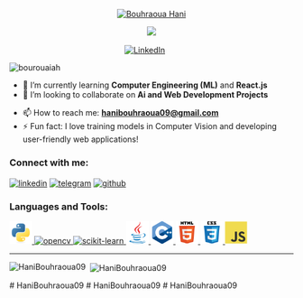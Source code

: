 <p align="center">
  <a href="https://github.com/HaniBouhraoua09">
    <img src="https://readme-typing-svg.demolab.com?font=Fira+Code&size=30&duration=1000&pause=800&color=0077FF&center=true&width=435&lines=Bouhraoua+Hani" alt="Bouhraoua Hani" />
  </a>
</p>

<p align="center">
  <a href="">
    <img src="https://readme-typing-svg.demolab.com?font=Fira+Code&size=20&duration=1000&pause=1000&color=0077FF&center=true&width=435&lines=Computer+Engineering+Student+(ML);Front+End+Web+Development" />
  </a>
</p>

<!-- Social icons section -->
<p align="center">
  <a href="https://linkedin.com/in/hani-bouhraoua-767a16243"><img width="32px" alt="LinkedIn" title="LinkedIn" src="https://raw.githubusercontent.com/rahuldkjain/github-profile-readme-generator/master/src/images/icons/Social/linked-in-alt.svg"/></a>
  &#8287;&#8287;&#8287;&#8287;&#8287;
</p>

<p align="left"> <img src="https://komarev.com/ghpvc/?username=bourouaiah&label=Profile%20views&color=0077FF&style=flat" alt="bourouaiah" /> </p>

- 🌱 I’m currently learning  **Computer Engineering (ML)** and **React.js**  <br />
- 👯 I’m looking to collaborate on **Ai and Web Development Projects**  <br />
<!-- - 💬 Ask me about **React, Ai**  <br /> -->
- 📫 How to reach me: **hanibouhraoua09@gmail.com**  <br />
- ⚡ Fun fact: I love training models in Computer Vision and developing user-friendly web applications! <br />

<h3 align="left">Connect with me:</h3>
<p align="left">
  <a href="https://www.linkedin.com/in/abdelaziz-bourouaiah-7a9ba1226/" target="blank"><img align="center" src="https://raw.githubusercontent.com/rahuldkjain/github-profile-readme-generator/master/src/images/icons/Social/linked-in-alt.svg" alt="linkedin" height="30" width="40" /></a>
  <a href="https://t.me/HaniBouhraoua" target="blank"><img align="center" src="https://upload.wikimedia.org/wikipedia/commons/8/82/Telegram_logo.svg" alt="telegram" height="30" width="40" /></a>
  <a href="https://github.com/HaniBouhraoua09" target="blank"><img align="center" src="https://cdn.jsdelivr.net/npm/simple-icons@v3/icons/github.svg" alt="github" height="30" width="40" /></a>
</p>


<h3 align="left">Languages and Tools:</h3>
<p align="left">

  <a href="https://www.python.org" target="_blank" rel="noreferrer"> 
    <img src="https://raw.githubusercontent.com/devicons/devicon/master/icons/python/python-original.svg" alt="python" width="40" height="40"/> 
  </a>
  <a href="https://opencv.org/" target="_blank" rel="noreferrer"> 
    <img src="https://www.vectorlogo.zone/logos/opencv/opencv-icon.svg" alt="opencv" width="40" height="40"/> 
  </a>
  <a href="https://scikit-learn.org/" target="_blank" rel="noreferrer"> 
    <img src="https://upload.wikimedia.org/wikipedia/commons/0/05/Scikit_learn_logo_small.svg" alt="scikit-learn" width="40" height="40"/> 
  </a>
  <a href="https://www.java.com/" target="_blank" rel="noreferrer"> 
    <img src="https://raw.githubusercontent.com/devicons/devicon/master/icons/java/java-original.svg" alt="java" width="40" height="40"/> 
  </a>
  <a href="https://isocpp.org/" target="_blank" rel="noreferrer"> 
    <img src="https://raw.githubusercontent.com/devicons/devicon/master/icons/cplusplus/cplusplus-original.svg" alt="c++" width="40" height="40"/> 
  </a>

  <a href="https://developer.mozilla.org/en-US/docs/Web/HTML" target="_blank" rel="noreferrer"> 
    <img src="https://raw.githubusercontent.com/devicons/devicon/master/icons/html5/html5-original-wordmark.svg" alt="html5" width="40" height="40"/> 
  </a>
  <a href="https://developer.mozilla.org/en-US/docs/Web/CSS" target="_blank" rel="noreferrer"> 
    <img src="https://raw.githubusercontent.com/devicons/devicon/master/icons/css3/css3-original-wordmark.svg" alt="css3" width="40" height="40"/> 
  </a>
  <a href="https://developer.mozilla.org/en-US/docs/Web/JavaScript" target="_blank" rel="noreferrer"> 
    <img src="https://raw.githubusercontent.com/devicons/devicon/master/icons/javascript/javascript-original.svg" alt="javascript" width="40" height="40"/> 
  </a>
</p>


---

<p>
  <img align="left" src="https://github-readme-stats.vercel.app/api/top-langs?username=HaniBouhraoua09&show_icons=true&theme=dark&locale=en&layout=compact" alt="HaniBouhraoua09" />
</p>

<p>&nbsp;
  <img align="center" src="https://github-readme-stats.vercel.app/api?username=HaniBouhraoua09&show_icons=true&theme=dark&locale=en" alt="HaniBouhraoua09" />
</p>#   H a n i B o u h r a o u a 0 9 
 
 #   H a n i B o u h r a o u a 0 9 
 
 #   H a n i B o u h r a o u a 0 9 
 
 